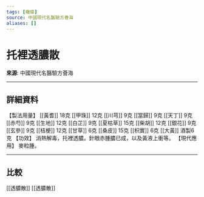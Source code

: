 ```yaml
---
tags: [癰瘍]
source: 中國現代名醫驗方薈海
aliases: []
---
```


# 托裡透膿散

**來源**: 中國現代名醫驗方薈海  

---

## 詳細資料
【製法用量】 [[黃耆]] 18克 [[甲珠]] 12克 [[川芎]] 9克 [[當歸]] 9克 [[天丁]] 9克 [[赤芍]] 9克 [[生地]] 12克 [[白芷]] 9克 [[夏枯草]] 15克 [[柴胡]] 12克 [[銀花]] 9克 [[玄參]] 9克 [[桔梗]] 12克 [[甘草]] 6克 [[桑皮]] 15克 [[枳實]] 6克 [[大黃]] 酒製6克
【功效】
消熱解毒，托裡透膿。針眼赤腫膿已成，以及黃液上衝等。
【現代應用】
麥粒腫。

---

## 比較
[[透膿散]]
[[透膿散]]

